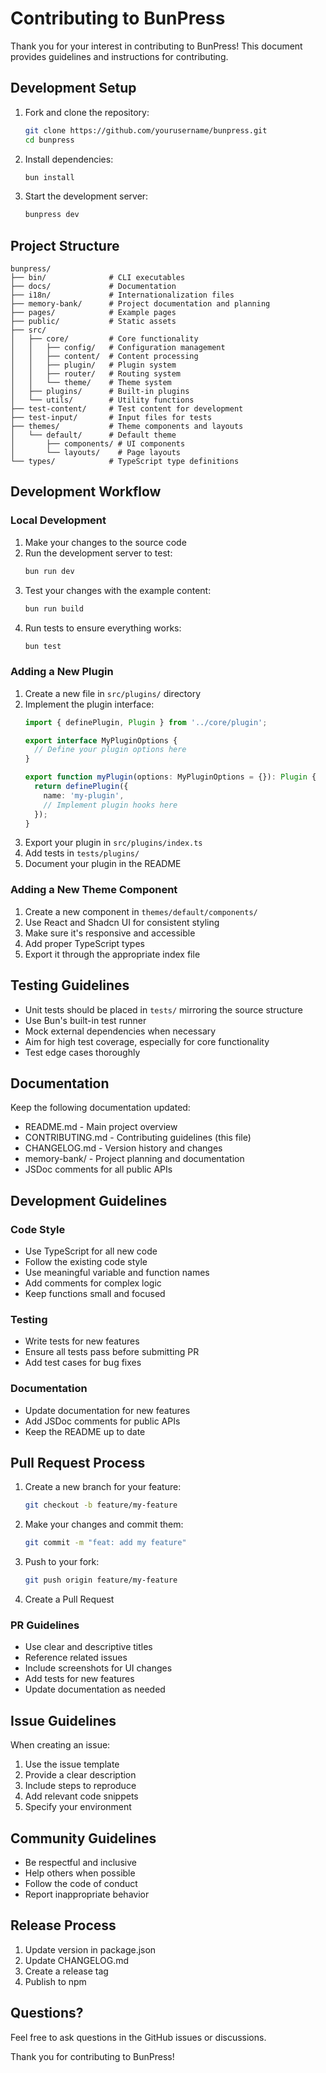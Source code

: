 # Contributing to BunPress

Thank you for your interest in contributing to BunPress! This document provides guidelines and instructions for contributing.

## Development Setup

1. Fork and clone the repository:
   ```bash
   git clone https://github.com/yourusername/bunpress.git
   cd bunpress
   ```

2. Install dependencies:
   ```bash
   bun install
   ```

3. Start the development server:
   ```bash
   bunpress dev
   ```

## Project Structure

```
bunpress/
├── bin/              # CLI executables
├── docs/             # Documentation
├── i18n/             # Internationalization files
├── memory-bank/      # Project documentation and planning
├── pages/            # Example pages
├── public/           # Static assets
├── src/
│   ├── core/         # Core functionality
│   │   ├── config/   # Configuration management
│   │   ├── content/  # Content processing
│   │   ├── plugin/   # Plugin system
│   │   ├── router/   # Routing system
│   │   └── theme/    # Theme system
│   ├── plugins/      # Built-in plugins
│   └── utils/        # Utility functions
├── test-content/     # Test content for development
├── test-input/       # Input files for tests
├── themes/           # Theme components and layouts
│   └── default/      # Default theme
│       ├── components/ # UI components
│       └── layouts/    # Page layouts
└── types/            # TypeScript type definitions
```

## Development Workflow

### Local Development

1. Make your changes to the source code
2. Run the development server to test:
   ```bash
   bun run dev
   ```
3. Test your changes with the example content:
   ```bash
   bun run build
   ```
4. Run tests to ensure everything works:
   ```bash
   bun test
   ```

### Adding a New Plugin

1. Create a new file in `src/plugins/` directory
2. Implement the plugin interface:
   ```typescript
   import { definePlugin, Plugin } from '../core/plugin';

   export interface MyPluginOptions {
     // Define your plugin options here
   }

   export function myPlugin(options: MyPluginOptions = {}): Plugin {
     return definePlugin({
       name: 'my-plugin',
       // Implement plugin hooks here
     });
   }
   ```
3. Export your plugin in `src/plugins/index.ts`
4. Add tests in `tests/plugins/`
5. Document your plugin in the README

### Adding a New Theme Component

1. Create a new component in `themes/default/components/`
2. Use React and Shadcn UI for consistent styling
3. Make sure it's responsive and accessible
4. Add proper TypeScript types
5. Export it through the appropriate index file

## Testing Guidelines

- Unit tests should be placed in `tests/` mirroring the source structure
- Use Bun's built-in test runner
- Mock external dependencies when necessary
- Aim for high test coverage, especially for core functionality
- Test edge cases thoroughly

## Documentation

Keep the following documentation updated:
- README.md - Main project overview
- CONTRIBUTING.md - Contributing guidelines (this file)
- CHANGELOG.md - Version history and changes
- memory-bank/ - Project planning and documentation
- JSDoc comments for all public APIs

## Development Guidelines

### Code Style

- Use TypeScript for all new code
- Follow the existing code style
- Use meaningful variable and function names
- Add comments for complex logic
- Keep functions small and focused

### Testing

- Write tests for new features
- Ensure all tests pass before submitting PR
- Add test cases for bug fixes

### Documentation

- Update documentation for new features
- Add JSDoc comments for public APIs
- Keep the README up to date

## Pull Request Process

1. Create a new branch for your feature:
   ```bash
   git checkout -b feature/my-feature
   ```

2. Make your changes and commit them:
   ```bash
   git commit -m "feat: add my feature"
   ```

3. Push to your fork:
   ```bash
   git push origin feature/my-feature
   ```

4. Create a Pull Request

### PR Guidelines

- Use clear and descriptive titles
- Reference related issues
- Include screenshots for UI changes
- Add tests for new features
- Update documentation as needed

## Issue Guidelines

When creating an issue:

1. Use the issue template
2. Provide a clear description
3. Include steps to reproduce
4. Add relevant code snippets
5. Specify your environment

## Community Guidelines

- Be respectful and inclusive
- Help others when possible
- Follow the code of conduct
- Report inappropriate behavior

## Release Process

1. Update version in package.json
2. Update CHANGELOG.md
3. Create a release tag
4. Publish to npm

## Questions?

Feel free to ask questions in the GitHub issues or discussions.

Thank you for contributing to BunPress! 